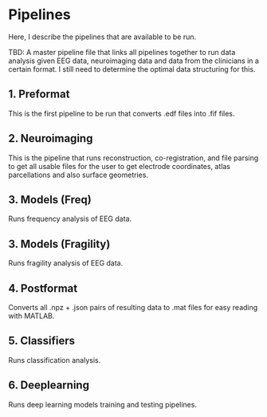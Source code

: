 # Pipelines
Here, I describe the pipelines that are available to be run. 

TBD: A master pipeline file that links all pipelines together to run data analysis given EEG data, neuroimaging data and
data from the clinicians in a certain format. I still need to determine the optimal data structuring for this.

## 1. Preformat
This is the first pipeline to be run that converts .edf files into .fif files.

## 2. Neuroimaging
This is the pipeline that runs reconstruction, co-registration, and file parsing to get all usable files
for the user to get electrode coordinates, atlas parcellations and also surface geometries.

## 3. Models (Freq)
Runs frequency analysis of EEG data.

## 3. Models (Fragility)
Runs fragility analysis of EEG data.

## 4. Postformat
Converts all .npz + .json pairs of resulting data to .mat files for easy reading with MATLAB.

## 5. Classifiers
Runs classification analysis.


## 6. Deeplearning
Runs deep learning models training and testing pipelines.

